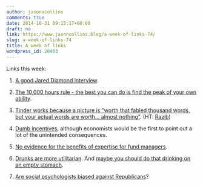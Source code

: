 ```yaml
---
author: jasonacollins
comments: true
date: 2014-10-31 09:15:17+00:00
draft: no
link: https://www.jasoncollins.blog/a-week-of-links-74/
slug: a-week-of-links-74
title: A week of links
wordpress_id: 20403
---
```


Links this week:






	
  1. [A good Jared Diamond interview](http://www.theguardian.com/books/2014/oct/24/jared-diamond-bestselling-biogeographer-answers-critics).

	
  2. [The 10,000 hours rule - the best you can do is find the peak of your own ability](http://well.blogs.nytimes.com/2014/10/30/is-10000-hours-all-i-need-to-run-a-faster-marathon/).

	
  3. [Tinder works because a picture is "worth that fabled thousand words, but your actual words are worth... almost nothing”](http://www.nytimes.com/2014/10/30/fashion/tinder-the-fast-growing-dating-app-taps-an-age-old-truth.html). (HT: [Razib](https://twitter.com/razibkhan))

	
  4. [Dumb incentives](http://www.theguardian.com/money/shortcuts/2014/oct/22/problem-with-cash-for-diagnosis), although economists would be the first to point out a lot of the unintended consequences.

	
  5. [No evidence for the benefits of expertise for fund managers](http://www.theatlantic.com/business/archive/2014/10/do-financial-experts-make-better-decisions-than-the-rest-of-us/381902/).

	
  6. [Drunks are more utilitarian](http://marginalrevolution.com/marginalrevolution/2014/10/the-drunk-utilitarian.html). And [maybe you should do that drinking on an empty stomach](http://marginalrevolution.com/marginalrevolution/2014/10/always-gamble-on-an-empty-stomach.html).

	
  7. [Are social psychologists biased against Republicans](http://www.newyorker.com/science/maria-konnikova/social-psychology-biased-republicans)?


